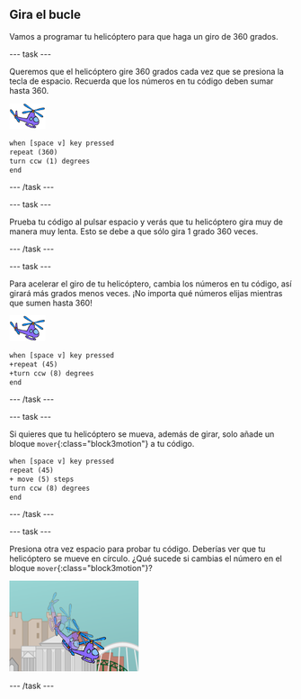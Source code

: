 ## Gira el bucle

Vamos a programar tu helicóptero para que haga un giro de 360 grados.

--- task ---

Queremos que el helicóptero gire 360 grados cada vez que se presiona la tecla de espacio. Recuerda que los números en tu código deben sumar hasta 360.

![objeto helicóptero](images/helicopter-sprite.png)

```blocks3
when [space v] key pressed
repeat (360)
turn ccw (1) degrees
end
```

--- /task ---

--- task ---

Prueba tu código al pulsar espacio y verás que tu helicóptero gira muy de manera muy lenta. Esto se debe a que sólo gira 1 grado 360 veces.

--- /task ---

--- task ---

Para acelerar el giro de tu helicóptero, cambia los números en tu código, así girará más grados menos veces. ¡No importa qué números elijas mientras que sumen hasta 360!

![objeto helicóptero](images/helicopter-sprite.png)

```blocks3
when [space v] key pressed
+repeat (45)
+turn ccw (8) degrees
end
```

--- /task ---

--- task ---

Si quieres que tu helicóptero se mueva, además de girar, solo añade un bloque `mover`{:class="block3motion"} a tu código.

```blocks3
when [space v] key pressed
repeat (45)
+ move (5) steps
turn ccw (8) degrees
end
```

--- /task ---

--- task ---

Presiona otra vez espacio para probar tu código. Deberías ver que tu helicóptero se mueve en círculo. ¿Qué sucede si cambias el número en el bloque `mover`{:class="block3motion"}?

![el giro del helicóptero](images/toys-helicopter-360-move-test.png)

--- /task ---

